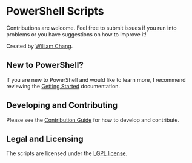 # PowerShell Scripts

Contributions are welcome. Feel free to submit issues if you run into problems or you have suggestions on how to improve it!

Created by [William Chang](http://williamchang.org).

## New to PowerShell?

If you are new to PowerShell and would like to learn more, I recommend reviewing the [Getting Started][] documentation.

[Getting Started]: https://github.com/PowerShell/PowerShell/tree/master/docs/learning-powershell

## Developing and Contributing

Please see the [Contribution Guide][] for how to develop and contribute.

[Contribution Guide]: https://github.com/PowerShell/PowerShell/blob/master/.github/CONTRIBUTING.md

## Legal and Licensing

The scripts are licensed under the [LGPL license](LICENSE.txt).
